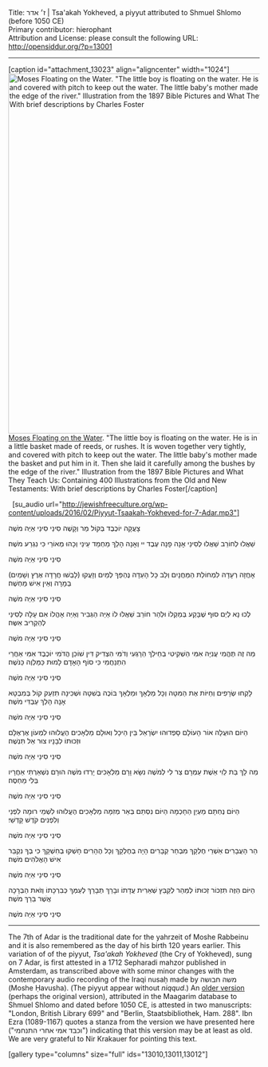 <html>
<head></head>
<body>
Title: ז׳ אדר | Tsa'akah Yokheved, a piyyut attributed to Shmuel Shlomo (before 1050 CE)<br />
Primary contributor: hierophant<br />
Attribution and License: please consult the following URL: <a href="http://opensiddur.org/?p=13001">http://opensiddur.org/?p=13001</a>
<p />
<hr />

[caption id="attachment_13023" align="aligncenter" width="1024"]<a href="https://opensiddur.org/wp-content/uploads/2016/03/Foster_Bible_Pictures_0059-1_Moses_Floating_on_the_Water-e1458245544199.jpg" rel="attachment wp-att-13023"><img src="https://opensiddur.org/wp-content/uploads/2016/03/Foster_Bible_Pictures_0059-1_Moses_Floating_on_the_Water-e1458245544199.jpg" alt="Moses Floating on the Water. &quot;The little boy is floating on the water. He is in a little basket made of reeds, or rushes. It is woven together very tightly, and covered with pitch to keep out the water. The little baby&#039;s mother made the basket and put him in it. Then she laid it carefully among the bushes by the edge of the river.&quot; Illustration from the 1897 Bible Pictures and What They Teach Us: Containing 400 Illustrations from the Old and New Testaments: With brief descriptions by Charles Foster" width="1024" height="721" class="size-full wp-image-13023" /></a> <a href="https://commons.wikimedia.org/wiki/File:Foster_Bible_Pictures_0059-1_Moses_Floating_on_the_Water.jpg">Moses Floating on the Water</a>. "The little boy is floating on the water. He is in a little basket made of reeds, or rushes. It is woven together very tightly, and covered with pitch to keep out the water. The little baby's mother made the basket and put him in it. Then she laid it carefully among the bushes by the edge of the river." Illustration from the 1897 Bible Pictures and What They Teach Us: Containing 400 Illustrations from the Old and New Testaments: With brief descriptions by Charles Foster[/caption]

&nbsp;
[su_audio url="http://jewishfreeculture.org/wp-content/uploads/2016/02/Piyyut-Tsaakah-Yokheved-for-7-Adar.mp3"]

<div class="liturgy">
צָעֲקָה יוֹכֶבֶד בְּקוֹל מַר וְקָשֶׁה
סִינַי סִינַי אַיֵּה מֹשֶׁה

שַׁאֲלוּ לְחוֹרֵב שַׁאֲלוּ לְסִינַי
אָנָה פָנָה עֶבֶד יי
וְאָנָה הָלַךְ מַחְמַד עֵינַי
וְכָהוּ מְאוֹרַי כִּי נִגְרַע מֹשֶׁה׃

סִינַי סִינַי אַיֵּה מֹשֶׁה

(לָבְשׁוּ חֲרָדָה אֶרֶץ וְשָׁמַיִם)
אָחֲזָה רְעָדָה לִמְחוֹלַת הַמַּחֲנָיִם
וְלֵב כָּל הָעֵדָה נֶהְפַּךְ לְמַיִם
וְזָעֲקוּ בְמָרָה וְאֵין אִישׁ מַחְשֶׁה׃

סִינַי סִינַי אַיֵּה מֹשֶׁה

לְכוּ נָא לְיַם סוּף שֶׁבָּקַע בְּמַקְלוֹ
וּלְהַר חוֹרֵב שַׁאֲלוּ לוֹ
אַיֵּה הַגְּבִיר וְאַיֵּה אָהֳלוֹ
אִם עָלָה לְסִינַי לְהַקְרִיב אִשֶּה׃

סִינַי סִינַי אַיֵּה מֹשֶׁה

מַה זֶה תֶּהֱמִי עֲנִיָּה אִמִּי
הַשְׁקִיטִי בְחֵילֵךְ הֵרָגְעִי וְדֹמִּי
הִצְדִיק דִּין שׁוֹכֵן הֲדֹמִי
יוֹכֶבֶד אִמִּי אַחֲרַי הִתְנַחֲמִי
כִּי סוֹף הָאָדָם לָמוּת כַּמַּלְוֶה כַּנֹּשֶׁה׃

סִינַי סִינַי אַיֵּה מֹשֶׁה

לָקְחוּ שְׂרָפִים וְחַיּוֹת אֶת הַמִּטָּה
וְכָל מַלְאָךְ וּמַלְאָךְ בּוֹכֶה בְשִׁטָּה
וּשְׁכִינָה תִזְעַק קוֹל בְּמִבְטָא
אָנָה הָלַךְ עַבְדִּי מֹשֶׁה׃

סִינַי סִינַי אַיֵּה מֹשֶׁה

הַיּוֹם הוּעֲלָה אוֹר הָעוֹלָם
סָפְדוּהוּ יִשְׂרָאֵל בֵּין הֵיכָל וְאוּלָם
מַלְאָכִים הֶעֱלוּהוּ לִמְעוֹן אֶרְאֶלָּם
וּזְכוּתוֹ לְבָנָיו צוּר אַל תִּנְשֶׁה׃

סִינַי סִינַי אַיֵּה מֹשֶׁה

מַה לָךְ בַּת לֵוִי אֵשֶׁת עַמְרָם
צַר לִי לְמֹשֶׁה נִשָּׂא וָרָם
מַלְאָכִים יָרְדוּ מֹשֶׁה הוּרָם
נִשְׁאַרְתִּי אַחֲרָיו בְּלִי מַחְסֶה׃

סִינַי סִינַי אַיֵּה מֹשֶׁה

הַיּוֹם נֶחְתָּם מַעְיַן הַחָכְמָה
הַיּוֹם נִסְתַּם בְּאֵר מְזִמָּה
מַלְאָכִים הֶעֱלוּהוּ לִשְׁמֵי רוּמָה
לִפְנַי וְלִפְנִים קֹדֶשׁ קָדְשֵׁי׃

סִינַי סִינַי אַיֵּה מֹשֶׁה

הַר הָעֲבָרִים אַשְׁרֵי חֶלְקָךְ
מִבְחַר קְבָרִים הָיָה בְחֶלְקָךְ
וְכָל הֶהָרִים חָשְׁקוּ בְחִשְׁקָךְ 
כִּי בְךָ נִקְבַּר אִישׁ הָאֱלֹהִים מֹשֶׁה׃

סִינַי סִינַי אַיֵּה מֹשֶׁה

הַיּוֹם הַזֶּה תִּזְכּוֹר זְכוּתוֹ
לְמַהֵר לְקַבֵּץ שְׁאֵרִית עֲדָתוֹ
ובָרֵךְ תְּבָרֵךְ לְעַמְּךָ כְּבִרְכָתוֹ
וְזֹאת הַבְּרָכָה אֲשֶׁר בֵּרַךְ מֹשֶׁה׃

סִינַי סִינַי אַיֵּה מֹשֶׁה
</div>



<hr />
The 7th of Adar is the traditional date for the yahrzeit of Moshe Rabbeinu and it is also remembered as the day of his birth 120 years earlier. This variation of of the piyyut, <em>Tsa'akah Yokheved</em> (the Cry of Yokheved), sung on 7 Adar, is first attested in a 1712 Sepharadi mahzor published in Amsterdam, as transcribed above with some minor changes with the contemporary audio recording of the Iraqi nusaḥ made by משה חבושה (Moshe Ḥavusha). (The piyyut appear without <em>niqqud</em>.) An <a href="http://maagarim.hebrew-academy.org.il/Pages/PMain.aspx?misyzira=590538&mm15=000000001001%2000">older version</a> (perhaps the original version), attributed in the Maagarim database to Shmuel Shlomo and dated before 1050 CE, is attested in two manuscripts: "London, British Library 699" and "Berlin, Staatsbibliothek, Ham. 288". Ibn Ezra (1089-1167) quotes a stanza from the version we have presented here ("וכבד אמי אחרי התנחמי") indicating that this version may be at least as old. We are very grateful to Nir Krakauer for pointing this text.

[gallery type="columns" size="full" ids="13010,13011,13012"]
</body>
</html>